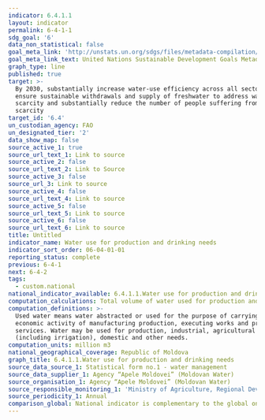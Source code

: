 ```yaml
---
indicator: 6.4.1.1
layout: indicator
permalink: 6-4-1-1
sdg_goal: '6'
data_non_statistical: false
goal_meta_link: 'http://unstats.un.org/sdgs/files/metadata-compilation/Metadata-Goal-6.pdf'
goal_meta_link_text: United Nations Sustainable Development Goals Metadata (pdf 428kB)
graph_type: line
published: true
target: >-
  By 2030, substantially increase water-use efficiency across all sectors and
  ensure sustainable withdrawals and supply of freshwater to address water
  scarcity and substantially reduce the number of people suffering from water
  scarcity
target_id: '6.4'
un_custodian_agency: FAO
un_designated_tier: '2'
data_show_map: false
source_active_1: true
source_url_text_1: Link to source
source_active_2: false
source_url_text_2: Link to Source
source_active_3: false
source_url_3: Link to source
source_active_4: false
source_url_text_4: Link to source
source_active_5: false
source_url_text_5: Link to source
source_active_6: false
source_url_text_6: Link to source
title: Untitled
indicator_name: Water use for production and drinking needs
indicator_sort_order: 06-04-01-01
reporting_status: complete
previous: 6-4-1
next: 6-4-2
tags:
  - custom.national
national_indicator_available: 6.4.1.1.Water use for production and drinking needs
computation_calculations: Total volume of water used for production and drinking needs.
computation_definitions: >-
  Used water means water abstracted or used for the purpose of carrying out an
  economic activity of manufacturing production, executing works and providing
  services. Water may be used for production, industrial, agricultural
  (including irrigation), domestic and other needs.
computation_units: million m3
national_geographical_coverage: Republic of Moldova
graph_title: 6.4.1.1.Water use for production and drinking needs
source_data_source_1: Statistical form no.1 - water management
source_data_supplier_1: Agency “Apele Moldovei” (Moldovan Water)
source_organisation_1: Agency “Apele Moldovei” (Moldovan Water)
source_responsible_monitoring_1: 'Ministry of Agriculture, Regional Development and Environment'
source_periodicity_1: Annual
comparison_global: National indicator is complementary to the global one
---
```

